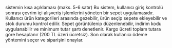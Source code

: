 

sistemin kısa açıklaması (maks. 5-6 satır)
Bu sistem, kullanıcı giriş kontrolü sonrası çevrim içi alışveriş işlemlerini yöneten bir sepet uygulamasıdır.
Kullanıcı ürün kategorileri arasında gezebilir, ürün seçip sepete ekleyebilir ve stok durumu kontrol edilir.
Sepet görüntülenip düzenlenebilir, indirim kodu uygulanabilir ve minimum tutar şartı denetlenir.
Kargo ücreti toplam tutara göre hesaplanır (200 TL üzeri ücretsiz).
Son olarak kullanıcı ödeme yöntemini seçer ve siparişini onaylar.
